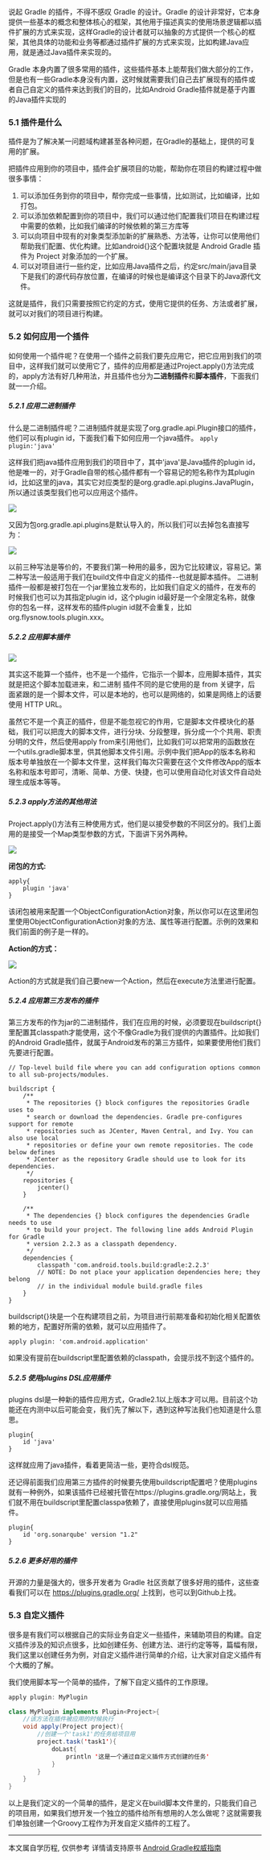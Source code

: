 说起 Gradle 的插件，不得不感叹 Gradle 的设计。Gradle 的设计非常好，它本身提供一些基本的概念和整体核心的框架，其他用于描述真实的使用场景逻辑都以插件扩展的方式来实现，这样Gradle的设计者就可以抽象的方式提供一个核心的框架，其他具体的功能和业务等都通过插件扩展的方式来实现，比如构建Java应用，就是通过Java插件来实现的。

Gradle 本身内置了很多常用的插件，这些插件基本上能帮我们做大部分的工作，但是也有一些Gradle本身没有内置，这时候就需要我们自己去扩展现有的插件或者自己自定义的插件来达到我们的目的，比如Android Gradle插件就是基于内置的Java插件实现的

### 5.1 插件是什么

插件是为了解决某一问题域构建甚至各种问题，在Gradle的基础上，提供的可复用的扩展。

把插件应用到你的项目中，插件会扩展项目的功能，帮助你在项目的构建过程中做很多事情：

1. 可以添加任务到你的项目中，帮你完成一些事情，比如测试，比如编译，比如打包。
2. 可以添加依赖配置到你的项目中，我们可以通过他们配置我们项目在构建过程中需要的依赖，比如我们编译的时候依赖的第三方库等
3. 可以向项目中现有的对象类型添加新的扩展熟悉、方法等，让你可以使用他们帮助我们配置、优化构建。比如android{}这个配置块就是 Android Gradle 插件为 Project 对象添加的一个扩展。
4. 可以对项目进行一些约定，比如应用Java插件之后，约定src/main/java目录下是我们的源代码存放位置，在编译的时候也是编译这个目录下的Java源代文件。

这就是插件，我们只需要按照它约定的方式，使用它提供的任务、方法或者扩展，就可以对我们的项目进行构建。

### 5.2 如何应用一个插件

如何使用一个插件呢？在使用一个插件之前我们要先应用它，把它应用到我们的项目中，这样我们就可以使用它了，插件的应用都是通过Project.apply()方法完成的，apply方法有好几种用法，并且插件也分为**二进制插件**和**脚本插件**，下面我们就一一介绍。

##### 5.2.1 应用二进制插件

什么是二进制插件呢？二进制插件就是实现了org.gradle.api.Plugin接口的插件，他们可以有plugin id，下面我们看下如何应用一个java插件。
`apply plugin:'java'`

这样我们把java插件应用到我们的项目中了，其中'java'是Java插件的plugin id，他是唯一的，对于Gradle自带的核心插件都有一个容易记的短名称作为其plugin id，比如这里的java，其实它对应类型的是org.gradle.api.plugins.JavaPlugin，所以通过该类型我们也可以应用这个插件。

![](http://upload-images.jianshu.io/upload_images/1662509-0ccc0c0110e9e959.png?imageMogr2/auto-orient/strip%7CimageView2/2/w/1240)

又因为包org.gradle.api.plugins是默认导入的，所以我们可以去掉包名直接写为：

![](http://upload-images.jianshu.io/upload_images/1662509-1e8635af92f20291.png?imageMogr2/auto-orient/strip%7CimageView2/2/w/1240)

以前三种写法是等价的，不要我们第一种用的最多，因为它比较建议，容易记。第二种写法一般适用于我们在build文件中自定义的插件--也就是脚本插件。
二进制插件一般都是被打包在一个jar里独立发布的，比如我们自定义的插件，在发布的时候我们也可以为其指定plugin id，这个plugin id最好是一个全限定名称，就像你的包名一样，这样发布的插件plugin id就不会重复，比如org.flysnow.tools.plugin.xxx。

##### 5.2.2 应用脚本插件

![](http://upload-images.jianshu.io/upload_images/1662509-79592fa86b10ce47.png?imageMogr2/auto-orient/strip%7CimageView2/2/w/1240)

其实这不能算一个插件，也不是一个插件，它指示一个脚本，应用脚本插件，其实就是把这个脚本加载进来，和二进制 插件不同的是它使用的是 from 关键字，后面紧跟的是一个脚本文件，可以是本地的，也可以是网络的，如果是网络上的话要使用 HTTP URL。

虽然它不是一个真正的插件，但是不能忽视它的作用，它是脚本文件模块化的基础，我们可以把庞大的脚本文件，进行分块、分段整理，拆分成一个个共用、职责分明的文件，然后使用apply from来引用他们，比如我们可以把常用的函数放在一个utils.gradle脚本里，供其他脚本文件引用。示例中我们把App的版本名称和版本号单独放在一个脚本文件里，这样我们每次只需要在这个文件修改App的版本名称和版本号即可，清晰、简单、方便、快捷，也可以使用自动化对该文件自动处理生成版本等等。

##### 5.2.3 apply方法的其他用法

Project.apply()方法有三种使用方式，他们是以接受参数的不同区分的。我们上面用的是接受一个Map类型参数的方式，下面讲下另外两种。

![](http://upload-images.jianshu.io/upload_images/1662509-eb931be0cba4a485.png?imageMogr2/auto-orient/strip%7CimageView2/2/w/1240)

**闭包的方式:**

```
apply{
	plugin 'java'
}
```

该闭包被用来配置一个ObjectConfigurationAction对象，所以你可以在这里闭包里使用ObjectConfigurationAction对象的方法、属性等进行配置。示例的效果和我们前面的例子是一样的。

**Action的方式：**

![](http://upload-images.jianshu.io/upload_images/1662509-9d9cad9a10ae44b8.png?imageMogr2/auto-orient/strip%7CimageView2/2/w/1240)

Action的方式就是我们自己要new一个Action，然后在execute方法里进行配置。

##### 5.2.4 应用第三方发布的插件

第三方发布的作为jar的二进制插件，我们在应用的时候，必须要现在buildscript{}里配置其classpath才能使用，这个不像Gradle为我们提供的内置插件。比如我们的Android Gradle插件，就属于Android发布的第三方插件，如果要使用他们我们先要进行配置。

```
// Top-level build file where you can add configuration options common to all sub-projects/modules.

buildscript {
    /**
     * The repositories {} block configures the repositories Gradle uses to
     * search or download the dependencies. Gradle pre-configures support for remote
     * repositories such as JCenter, Maven Central, and Ivy. You can also use local
     * repositories or define your own remote repositories. The code below defines
     * JCenter as the repository Gradle should use to look for its dependencies.
     */
    repositories {
        jcenter()
    }

    /**
     * The dependencies {} block configures the dependencies Gradle needs to use
     * to build your project. The following line adds Android Plugin for Gradle
     * version 2.2.3 as a classpath dependency.
     */
    dependencies {
        classpath 'com.android.tools.build:gradle:2.2.3'
        // NOTE: Do not place your application dependencies here; they belong
        // in the individual module build.gradle files
    }
}
```

buildscript{}块是一个在构建项目之前，为项目进行前期准备和初始化相关配置依赖的地方，配置好所需的依赖，就可以应用插件了。

`apply plugin: 'com.android.application'`

如果没有提前在buildscript里配置依赖的classpath，会提示找不到这个插件的。

##### 5.2.5 使用plugins DSL应用插件

plugins dsl是一种新的插件应用方式，Gradle2.1以上版本才可以用。目前这个功能还在内测中以后可能会变，我们先了解以下，遇到这种写法我们也知道是什么意思。

```
plugin{
	id 'java'
}
```

这样就应用了java插件，看着更简洁一些，更符合dsl规范。

还记得前面我们应用第三方插件的时候要先使用buildscript配置吧？使用plugins就有一种例外，如果该插件已经被托管在https://plugins.gradle.org/网站上，我们就不用在buildscript里配置classpa依赖了，直接使用plugins就可以应用插件。

```
plugin{
	id 'org.sonarqube' version "1.2"
}
```

##### 5.2.6 更多好用的插件

开源的力量是强大的，很多开发者为 Gradle 社区贡献了很多好用的插件，这些查看我们可以在 https://plugins.gradle.org/ 上找到，也可以到Github上找。

### 5.3 自定义插件

很多是有我们可以根据自己的实际业务自定义一些插件，来辅助项目的构建。自定义插件涉及的知识点很多，比如创建任务、创建方法、进行约定等等，篇幅有限，我们这里以创建任务为例，对自定义插件进行简单的介绍，让大家对自定义插件有个大概的了解。

我们使用脚本写一个简单的插件，了解下自定义插件的工作原理。

```java
apply plugin: MyPlugin

class MyPlugin implements Plugin<Project>{
	//该方法在插件被应用的时候执行
	void apply(Project project){
		//创建一个'task1'的任务给项目用
		project.task('task1'){
			doLast{
				println '这是一个通过自定义插件方式创建的任务'
			}
		}
	}
}
```

以上是我们定义的一个简单的插件，是定义在build脚本文件里的，只能我们自己的项目用，如果我们想开发一个独立的插件给所有想用的人怎么做呢？这就需要我们单独创建一个Groovy工程作为开发自定义插件的工程了。

- - -

本文属自学历程, 仅供参考
详情请支持原书 [Android Gradle权威指南](https://yuedu.baidu.com/ebook/14a722970740be1e640e9a3e)
